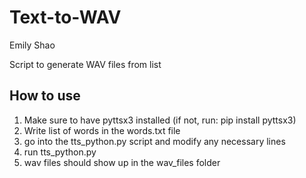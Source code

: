 # Text-to-WAV
Emily Shao

Script to generate WAV files from list

## How to use
1. Make sure to have pyttsx3 installed (if not, run: pip install pyttsx3)
2. Write list of words in the words.txt file
3. go into the tts_python.py script and modify any necessary lines
4. run tts_python.py
5. wav files should show up in the wav_files folder

